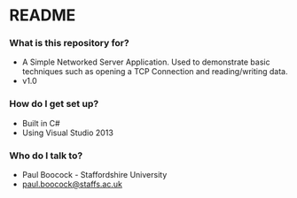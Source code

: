 # README #

### What is this repository for? ###

* A Simple Networked Server Application. Used to demonstrate basic techniques such as opening a TCP Connection and reading/writing data.
* v1.0

### How do I get set up? ###

* Built in C#
* Using Visual Studio 2013

### Who do I talk to? ###

* Paul Boocock - Staffordshire University
* paul.boocock@staffs.ac.uk